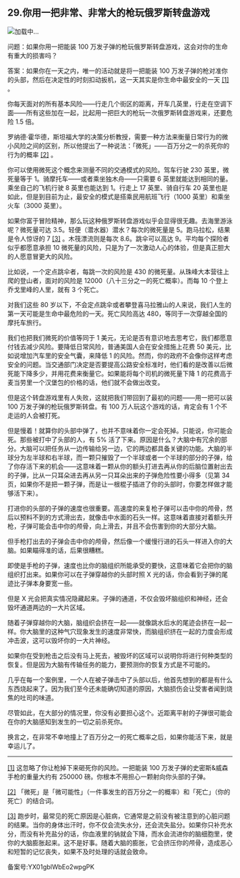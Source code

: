 ## 29.你用一把非常、非常大的枪玩俄罗斯转盘游戏
![](https://pic2.zhimg.com/v2-ceac570a35ffe395e89daa1c8c91ccfc_r.webp)加载中...

问题：如果你用一把能装 100 万发子弹的枪玩俄罗斯转盘游戏，这会对你的生命有重大的损害吗？



答案：如果你在一天之内，唯一的活动就是将一把能装 100 万发子弹的枪对准你的头部，然后在决定性的时刻扣动扳机，这一天其实是你生命中最安全的一天
  [[1]](#zhu1) 。



你每天面对的所有基本风险——行走几个街区的距离，开车几英里，行走在空调下面——所有这些加在一起，比起用一把巨大的枪玩一次俄罗斯转盘游戏来，还要危险 1.5 倍。



罗纳德·霍华德，斯坦福大学的决策分析教授，需要一种方法来衡量日常行为的微小风险之间的区别，所以他提出了一种说法：「微死」——百万分之一的杀死你的行为的概率
  [[2]](#zhu2) 。



你可以使用微死这个概念来测量不同的交通模式的风险。驾车行驶 230 英里，微死量等于 1。骑摩托车——或者乘坐独木舟——只需要 6 英里就能达到相同的量。乘坐自己的飞机行驶 8 英里也能达到 1。行走上 17 英里、骑自行车 20 英里也是如此，但是到目前为止，最安全的模式是搭乘民用航班飞行（1000 英里）和乘坐火车（3000 英里）。



如果你富于冒险精神，那么玩这种俄罗斯转盘游戏似乎会显得很无趣。去海里游泳呢？微死量可达 3.5。轻便（潜水器）潜水？每次的微死量是 5。跑马拉松，结果是令人惊讶的 7
  [[3]](#zhu3) 。木筏漂流则是每次 8.6。跳伞可以高达 9。平均每个探险者似乎都愿意承担 10 微死量的风险，只是为了一次激动人心的体验，但是真正胆大的人愿意冒更大的风险。



比如说，一个定点跳伞者，每跳一次的风险是 430 的微死量。从珠峰大本营往上爬的登山者，面对的风险是 12000（八十三分之一的死亡概率）。而每 10 个登上乔戈里峰的人里，就有 3 个死亡。



对我们这些 80 岁以下，不会定点跳伞或者攀登喜马拉雅山的人来说，我们人生的第一天可能是生命中最危险的一天。死亡风险高达 480，等同于一次穿越全国的摩托车旅行。



我们也把我们微死的价值等同于 1 美元，无论是否有意识地去思考它，我们都愿意付钱去减少风险。要降低日常风险，普通美国人会在安全措施上花费 50 美元，比如说增加汽车里的安全气囊，来降低 1 的风险。然而，你的政府不会像你这样考虑安全的问题。当交通部门决定是否要提高公路安全标准时，他们看的是改善以后微死能下降多少，并用花费来衡量它。如果能将每个司机的微死量下降 1 的花费高于麦当劳里一个汉堡包的价格的话，他们就不会做出改变。



但是这个转盘游戏里有人失败，这就把我们带回到了最初的问题——用一把可以装 100 万发子弹的枪玩俄罗斯转盘。有 100 万人玩这个游戏的话，肯定会有 1 个不走运的人会被打死。



但是慢着！就算你的头部中弹了，也并不意味着你一定会死掉。只能说，你可能会死。那些被打中了头部的人，有 5% 活了下来。原因是什么？大脑中有冗余的部分。大脑可以把任务从一边传输给另一边，它的两边都具备关键的功能。大脑的半球分为左半球和右半球，而一颗只摧毁了一个半球或者一个半球的部分的子弹，给了你存活下来的机会——这意味着一颗从你的额头打进去再从你的后脑位置射出去的子弹，比从一只耳朵进去再从另一只耳朵出来的子弹危险性要小得多（见第 34 页，如果你不是把一颗子弹，而是让一根棍子插进了你的头部时，你要怎样做才能够活下来）。



打进你的头部的子弹的速度也很重要。高速度的来复枪子弹可以击中你的颅骨，然后以预料不到的方式滑出去，就像击中水面的石头一样。这意味着直接对着额头开枪，子弹可能会击中你的颅骨，向上滑去，并且不会伤害到你的大部分大脑。



但手枪打出去的子弹会击中你的颅骨，然后像一个缓慢行进的石头一样进入你的大脑。如果瞄得准的话，后果很糟糕。



即使是手枪的子弹，速度也比你的脑组织所能承受的要快，这意味着它会把你的脑组织打出来。如果你可以在子弹穿越你的头部时照 X 光的话，你会看到子弹的尾迹比子弹本身要宽一些。



但是 X 光会把真实情况隐藏起来。子弹的通道，不仅会毁坏脑组织和神经，还会毁坏通道两边的一大片区域。



随着子弹穿越你的大脑，脑组织会挤在一起——就像跳水后水的尾迹会挤在一起一样。你大脑里的这种气穴现象发生的速度非常快，而脑组织挤在一起的力度会形成冲击波，这可以毁坏你的一大片神经。



如果你在受到枪击之后没有马上死去，被毁坏的区域可以说明你将进行何种类型的恢复。但是因为大脑有传输任务的能力，要预测你的恢复方式是不可能的。



几乎在每一个案例里，一个人在被子弹击中了头部以后，他首先想到的都是有什么东西烧起来了。因为我们至今还未能确切知道的原因，大脑损伤会让受害者闻到烧焦的吐司的味道。



尽管如此，在大部分的情况里，你没有必要担心这个。近距离平射的子弹很可能会在你的大脑感知到发生的一切之前杀死你。



换言之，在非常不幸地撞上了百万分之一的死亡概率之后，如果你能活下来，就是幸运儿了。





---


[[1]](#zw1) 这忽略了你让枪掉下来砸死你的风险。一把能装 100 万发子弹的史密斯&威森手枪的重量大约有 250000 磅。你根本不用担心一颗射向你头部的子弹。



[[2]](#zw2) 「微死」是「微可能性」（一件事发生的百万分之一的概率）和「死亡」（你的死亡）的结合词。



[[3]](#zw3) 跑步时，最常见的死亡原因是心脏病，它通常是之前没有被注意到的心脏问题的结果。当你的身体出汗时，你不仅会流失水分，还会流失盐分。如果你只补充水分，而没有补充盐分的话，你血液里的钠就会下降，而水会流进你的脑细胞里，使你的大脑膨胀起来。这不是好事。随着大脑的膨胀，它会挤压你的颅骨，造成恶心和短暂的记忆丧失，如果不及时处理的话就会致命。



备案号:YX01gblWbEo2wpgPK

